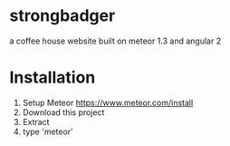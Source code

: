 # strongbadger
a coffee house website built on meteor 1.3 and angular 2

# Installation
1. Setup Meteor https://www.meteor.com/install
2. Download this project
3. Extract
4. type 'meteor'
